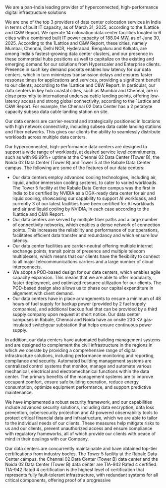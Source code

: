 We are a pan-India leading provider of hyperconnected, high-performance digital infrastructure solutions

We are one of the top 3 providers of data center colocation services in India in terms of built IT capacity, as of March 31, 2025, according to the 1Lattice and C&W Report. We operate 14 colocation data center facilities located in 6 cities with a combined built IT power capacity of 188.04 MW, as of June 30, 2025. According to the 1Lattice and C&W Report, these cities, namely Mumbai, Chennai, Delhi NCR, Hyderabad, Bengaluru and Kolkata, are among India's fastest-growing data center clusters, and our presence in these commercial hubs positions us well to capitalize on the existing and emerging demand for our solutions from Hyperscaler and Enterprise clients. Presence in such key demand pockets enables low latency for our data centers, which in turn minimizes transmission delays and ensures faster response times for applications and services, providing a significant benefit to our clients, according to the 1Lattice and C&W Report. In particular, our data centers in key hub coastal cities, such as Mumbai and Chennai, are in close proximity to international undersea cable landing points, offering low-latency access and strong global connectivity, according to the 1Lattice and C&W Report. For example, the Chennai 02 Data Center has a 2 petabyte capacity subsea data cable landing station on site.

Our data centers are carrier-neutral and strategically positioned in locations with high network connectivity, including subsea data cable landing stations and fiber networks. This gives our clients the ability to seamlessly distribute workloads across multiple data centers.

Our hyperconnected, high-performance data centers are designed to support a wide range of workloads, at desired service level commitments, such as with 99.99%+ uptime at the Chennai 02 Data Center (Tower B), the Noida 02 Data Center (Tower B) and Tower 5 at the Rabale Data Center campus. The following are some of the features of our data centers:

* Our data centers employ advanced cooling technologies, including air, liquid, and/or immersion cooling systems, to cater to varied workloads. The Tower 5 facility at the Rabale Data Center campus was the first in India to be certified by NVIDIA as a DGX-ready data center for air and liquid cooling, showcasing our capability to support AI workloads, and currently 3 of our latest facilities have been certified for AI workloads and air and liquid cooling by NVIDIA, in each case according to the 1Lattice and C&W Report.
* Our data centers are served by multiple fiber paths and a large number of connectivity networks, which enables a dense network of connection points. This increases the reliability and performance of our operations, facilitates efficient data transfer and redundancy and which ensure low latency.
* Our data center facilities are carrier-neutral offering multiple internet exchange points, transit points of presence and multiple telecom multiplexers, which means that our clients have the flexibility to connect to all major telecommunications carriers and a large number of cloud interconnects.
* We adopt a POD-based design for our data centers, which enables agile capacity expansion. This means that we are able to offer modularity, faster deployment, and optimized resource utilization for our clients. The POD-based design also allows us to phase our capital expenditure in alignment with client demand.
* Our data centers have in place arrangements to ensure a minimum of 48 hours of fuel supply for backup power (provided by 2 fuel supply companies), and additional backup fuel that can be provided by a third supply company upon request at short notice. Our data center campuses in Rabale, Chennai and Noida have an onsite 230 KV gas-insulated switchgear substation that helps ensure continuous power supply.

In addition, our data centers have automated building management systems and are designed to complement the civil infrastructure in the regions in which we operate by providing a comprehensive range of digital infrastructure solutions, including performance monitoring and reporting, compliance and security. Automated building management systems are centralized control systems that monitor, manage and automate various mechanical, electrical and electromechanical functions within the data center. The primary benefits of the management systems are to improve occupant comfort, ensure safe building operation, reduce energy consumption, optimize equipment performance, and support predictive maintenance.

We have implemented a robust security framework, and our capabilities include advanced security solutions, including data encryption, data loss prevention, cybersecurity protection and AI-powered observability tools to protect critical financial data and infrastructure, which we are able to tailor to the individual needs of our clients. These measures help mitigate risks to us and our clients, prevent unauthorized access and ensure compliance with regulatory frameworks, all of which provide our clients with peace of mind in their dealings with our Company.

Our data centers are concurrently maintainable and have obtained top-tier certifications from industry bodies. The Tower 5 facility at the Rabale Data Center campus, the Chennai 02 Data Center (Tower B) data center and the Noida 02 Data Center (Tower B) data center are TIA-942 Rated 4 certified. TIA-942 Rated 4 certification is the highest level of certification that represents fully fault-tolerant infrastructure, with redundant systems for all critical components, offering proof of a progressive